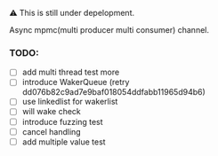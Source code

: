 ⚠️ This is still under depelopment.

Async mpmc(multi producer multi consumer) channel.

### TODO:
- [ ] add multi thread test more
- [ ] introduce WakerQueue (retry dd076b82c9ad7e9baf018054ddfabb11965d94b6)
- [ ] use linkedlist for wakerlist
- [ ] will wake check
- [ ] introduce fuzzing test
- [ ] cancel handling
- [ ] add multiple value test
